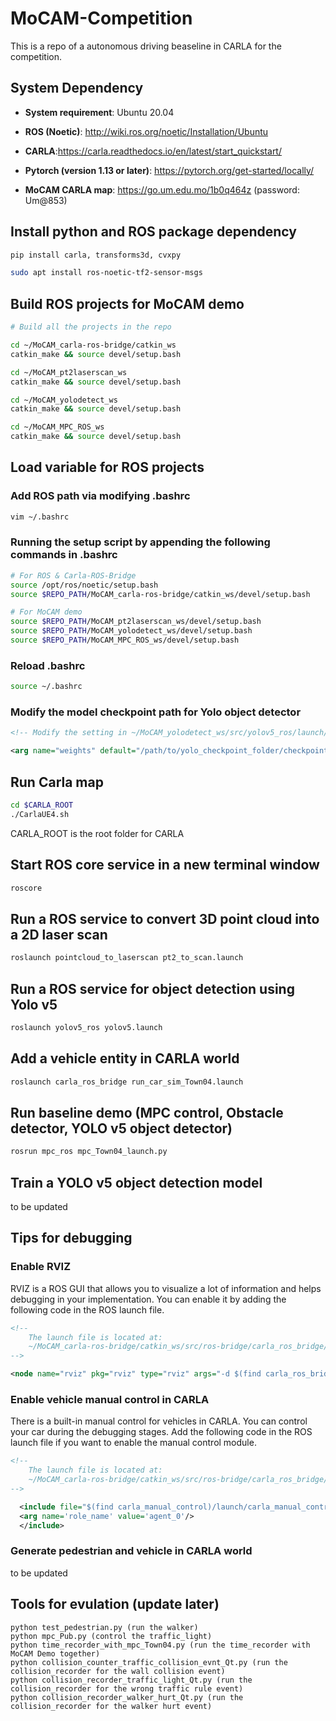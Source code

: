 # MoCAM-Competition
This is a repo of a autonomous driving beaseline in CARLA for the competition. 

## System Dependency
- **System requirement**: Ubuntu 20.04

- **ROS (Noetic)**: http://wiki.ros.org/noetic/Installation/Ubuntu

- **CARLA**:https://carla.readthedocs.io/en/latest/start_quickstart/

- **Pytorch (version 1.13 or later)**: https://pytorch.org/get-started/locally/

- **MoCAM CARLA map**: https://go.um.edu.mo/1b0q464z (password: Um@853)

## Install python and ROS package dependency
```bash
pip install carla, transforms3d, cvxpy

sudo apt install ros-noetic-tf2-sensor-msgs
```

## Build ROS projects for MoCAM demo
```bash
# Build all the projects in the repo

cd ~/MoCAM_carla-ros-bridge/catkin_ws
catkin_make && source devel/setup.bash

cd ~/MoCAM_pt2laserscan_ws
catkin_make && source devel/setup.bash

cd ~/MoCAM_yolodetect_ws
catkin_make && source devel/setup.bash

cd ~/MoCAM_MPC_ROS_ws
catkin_make && source devel/setup.bash
```

## Load variable for ROS projects 
### Add ROS path via modifying .bashrc
```bash
vim ~/.bashrc
```

### Running the setup script by appending the following commands in .bashrc
```bash
# For ROS & Carla-ROS-Bridge
source /opt/ros/noetic/setup.bash
source $REPO_PATH/MoCAM_carla-ros-bridge/catkin_ws/devel/setup.bash

# For MoCAM demo
source $REPO_PATH/MoCAM_pt2laserscan_ws/devel/setup.bash
source $REPO_PATH/MoCAM_yolodetect_ws/devel/setup.bash
source $REPO_PATH/MoCAM_MPC_ROS_ws/devel/setup.bash
```

### Reload .bashrc 
```bash
source ~/.bashrc
```

### Modify the model checkpoint path for Yolo object detector
```xml
<!-- Modify the setting in ~/MoCAM_yolodetect_ws/src/yolov5_ros/launch/yolov5.launch -->

<arg name="weights" default="/path/to/yolo_checkpoint_folder/checkpoint_name.pt"/>
```

## Run Carla map
``` bash
cd $CARLA_ROOT
./CarlaUE4.sh
```
CARLA_ROOT is the root folder for CARLA

## Start ROS core service in a new terminal window
```bash
roscore
```

## Run a ROS service to convert 3D point cloud into a 2D laser scan
```bash
roslaunch pointcloud_to_laserscan pt2_to_scan.launch
```

## Run a ROS service for object detection using Yolo v5
```bash
roslaunch yolov5_ros yolov5.launch
```

## Add a vehicle entity in CARLA world
```bash
roslaunch carla_ros_bridge run_car_sim_Town04.launch
```

## Run baseline demo (MPC control, Obstacle detector, YOLO v5 object detector)
```bash
rosrun mpc_ros mpc_Town04_launch.py 
```

## Train a YOLO v5 object detection model
to be updated

## Tips for debugging
### Enable RVIZ
RVIZ is a ROS GUI that allows you to visualize a lot of information and helps debugging in your implementation. You can enable it by adding the following code in the ROS launch file.

```xml
<!-- 
    The launch file is located at: 
    ~/MoCAM_carla-ros-bridge/catkin_ws/src/ros-bridge/carla_ros_bridge/launch/run_car_sim_Town04.launch
-->

<node name="rviz" pkg="rviz" type="rviz" args="-d $(find carla_ros_bridge)/rviz/mpc.rviz"/>
```

### Enable vehicle manual control in CARLA
There is a built-in manual control for vehicles in CARLA. You can control your car during the debugging stages. Add the following code in the ROS launch file if you want to enable the manual control module.
```xml
<!-- 
    The launch file is located at: 
    ~/MoCAM_carla-ros-bridge/catkin_ws/src/ros-bridge/carla_ros_bridge/launch/run_car_sim_Town04.launch
-->

  <include file="$(find carla_manual_control)/launch/carla_manual_control.launch" unless="$(arg auto_control)">
  <arg name='role_name' value='agent_0'/>
  </include>
```

### Generate pedestrian and vehicle in CARLA world
to be updated


## Tools for evulation (update later)
```
python test_pedestrian.py (run the walker)
python mpc_Pub.py (control the traffic_light)
python time_recorder_with_mpc_Town04.py (run the time_recorder with MoCAM Demo together)
python collision_counter_traffic_collision_evnt_Qt.py (run the collision_recorder for the wall collision event)
python collision_recorder_traffic_light_Qt.py (run the collision_recorder for the wrong traffic rule event)
python collision_recorder_walker_hurt_Qt.py (run the collision_recorder for the walker hurt event)
```
